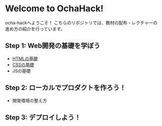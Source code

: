 # Welcome to OchaHack!

ocha-hackへようこそ！
こちらのリポジトリでは、教材の配布・レクチャーの進め方の紹介を行っています。

## Step 1: Web開発の基礎を学ぼう

 - [HTMLの基礎](https://github.com/WomensCommunity/Tutorial_of_ochahack/blob/main/index.html)
 - [CSSの基礎](https://github.com/WomensCommunity/Tutorial_of_ochahack/blob/main/style.css)
 - JSの基礎

## Step 2: ローカルでプロダクトを作ろう！

 - 開発環境の整え方
 
## Step 3: デプロイしよう！
